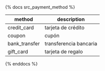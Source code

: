 {% docs src_payment_method %}

| **method**    | **description**        |
| ------------- | ---------------------- |
| credit_card   | tarjeta de crédito     |
| coupon        | cupón                  |
| bank_transfer | transferencia bancaria |
| gift_card     | tarjeta de regalo      |

{% enddocs %}
